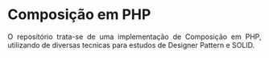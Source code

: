 # Composição em PHP

<p align="justify">
O repositório trata-se de uma implementação de Composição em PHP, utilizando de diversas tecnicas para estudos de Designer Pattern e SOLID.
</p>